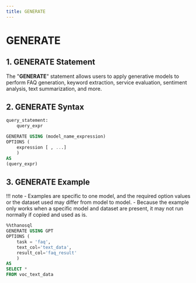 ```yaml
---
title: GENERATE
---
```


# __GENERATE__

## __1. GENERATE Statement__

The "__GENERATE__" statement allows users to apply generative models to perform FAQ generation, keyword extraction, service evaluation, sentiment analysis, text summarization, and more.


## __2. GENERATE Syntax__

```sql
query_statement:
    query_expr

GENERATE USING (model_name_expression)
OPTIONS (
    expression [ , ...]
    )
AS
(query_expr)
```

## __3. GENERATE Example__

!!! note
    - Examples are specific to one model, and the required option values ​​or the dataset used may differ from model to model. 
    - Because the example only works when a specific model and dataset are present, it may not run normally if copied and used as is.

```sql
%%thanosql
GENERATE USING GPT
OPTIONS (
    task = 'faq', 
    text_col='text_data',
    result_col='faq_result'
    )
AS
SELECT *
FROM voc_text_data
```